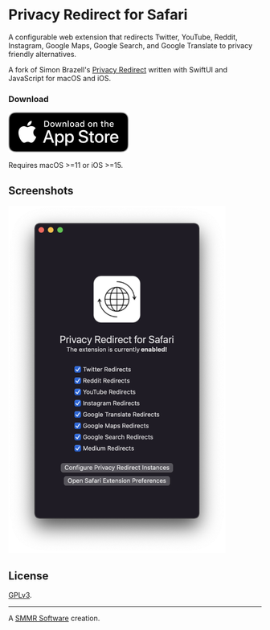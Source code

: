 # Privacy Redirect for Safari

A configurable web extension that redirects Twitter, YouTube, Reddit,
Instagram, Google Maps, Google Search, and Google Translate to privacy
friendly alternatives.

A fork of Simon Brazell's [Privacy Redirect][fork] written with SwiftUI
and JavaScript for macOS and iOS.

### Download

[![](./assets/appstore.svg)][App Store]

Requires macOS >=11 or iOS >=15.

## Screenshots

<img width="432" src="/macos.png" alt="Privacy Redirect for Safari on macOS">

## License

[GPLv3](COPYING).

***

A [SMMR Software] creation.

[fork]: https://github.com/SimonBrazell/privacy-redirect
[App Store]: https://apps.apple.com/us/app/privacy-redirect/id1578144015
[SMMR Software]: https://smmr.software/
